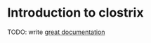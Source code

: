 # Introduction to clostrix

TODO: write [great documentation](http://jacobian.org/writing/what-to-write/)
